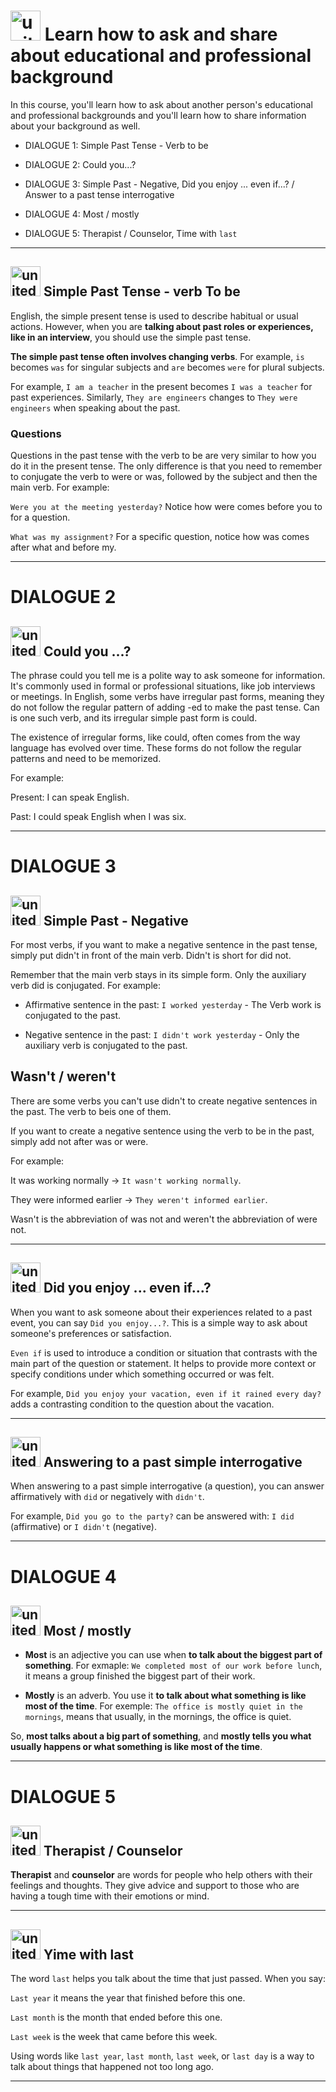 # <img width="48" height="48" src="https://img.icons8.com/emoji/48/united-kingdom-emoji.png" alt="united-kingdom-emoji"/> Learn how to ask and share about educational and professional background

In this course, you'll learn how to ask about another person's educational and professional backgrounds and you'll learn how to share information about your background as well.

- DIALOGUE 1: Simple Past Tense - Verb to be

- DIALOGUE 2: Could you...?

- DIALOGUE 3: Simple Past - Negative, Did you enjoy ... even if...? / Answer to a past tense interrogative

- DIALOGUE 4: Most / mostly

- DIALOGUE 5: Therapist / Counselor, Time with `last`
  
---

## <img width="48" height="48" src="https://img.icons8.com/emoji/48/united-kingdom-emoji.png" alt="united-kingdom-emoji"/> Simple Past Tense - verb To be

English, the simple present tense is used to describe habitual or usual actions. However, when you are **talking about past roles or experiences, like in an interview**, you should use the simple past tense.

**The simple past tense often involves changing verbs**. For example, ``is`` becomes ``was`` for singular subjects and ``are`` becomes ``were`` for plural subjects.

For example, ``I am a teacher`` in the present becomes ``I was a teacher`` for past experiences. Similarly, ``They are engineers`` changes to ``They were engineers`` when speaking about the past.

### Questions

Questions in the past tense with the verb to be are very similar to how you do it in the present tense. The only difference is that you need to remember to conjugate the verb to were or was, followed by the subject and then the main verb. For example:

``Were you at the meeting yesterday?`` Notice how were comes before you to for a question. 

``What was my assignment?`` For a specific question, notice how was comes after what and before my.

---

# DIALOGUE 2

## <img width="48" height="48" src="https://img.icons8.com/emoji/48/united-kingdom-emoji.png" alt="united-kingdom-emoji"/> Could you ...?

The phrase could you tell me is a polite way to ask someone for information. It's commonly used in formal or professional situations, like job interviews or meetings. In English, some verbs have irregular past forms, meaning they do not follow the regular pattern of adding -ed to make the past tense. Can is one such verb, and its irregular simple past form is could.

The existence of irregular forms, like could, often comes from the way language has evolved over time. These forms do not follow the regular patterns and need to be memorized.

For example:

Present: I can speak English.

Past: I could speak English when I was six.

---

# DIALOGUE 3

## <img width="48" height="48" src="https://img.icons8.com/emoji/48/united-kingdom-emoji.png" alt="united-kingdom-emoji"/> Simple Past - Negative

For most verbs, if you want to make a negative sentence in the past tense, simply put didn't in front of the main verb. Didn't is short for did not.

Remember that the main verb stays in its simple form. Only the auxiliary verb did is conjugated. For example:

- Affirmative sentence in the past: ``I worked yesterday`` - The Verb work is conjugated to the past.

- Negative sentence in the past: ``I didn't work yesterday`` - Only the auxiliary verb is conjugated to the past.

## Wasn't / weren't

There are some verbs you can't use didn't to create negative sentences in the past. The verb to beis one of them.

If you want to create a negative sentence using the verb to be in the past, simply add not after was or were. 

For example:

It was working normally -> ``It wasn't working normally``.

They were informed earlier -> ``They weren't informed earlier``.

Wasn't is the abbreviation of was not and weren't the abbreviation of were not.

---

##  <img width="48" height="48" src="https://img.icons8.com/emoji/48/united-kingdom-emoji.png" alt="united-kingdom-emoji"/>  Did you enjoy ... even if...?

When you want to ask someone about their experiences related to a past event, you can say ``Did you enjoy...?``. This is a simple way to ask about someone's preferences or satisfaction.

``Even if`` is used to introduce a condition or situation that contrasts with the main part of the question or statement. It helps to provide more context or specify conditions under which something occurred or was felt.

For example, ``Did you enjoy your vacation, even if it rained every day?`` adds a contrasting condition to the question about the vacation.

---

##  <img width="48" height="48" src="https://img.icons8.com/emoji/48/united-kingdom-emoji.png" alt="united-kingdom-emoji"/> Answering to a past simple interrogative

When answering to a past simple interrogative (a question), you can answer affirmatively with ``did`` or negatively with ``didn't``.

For example, ``Did you go to the party?`` can be answered with: ``I did`` (affirmative) or ``I didn't`` (negative).

---

# DIALOGUE 4

## <img width="48" height="48" src="https://img.icons8.com/emoji/48/united-kingdom-emoji.png" alt="united-kingdom-emoji"/> Most / mostly

- **Most** is an adjective you can use when **to talk about the biggest part of something**. For exmaple: ``We completed most of our work before lunch``, it means a group finished the biggest part of their work.

- **Mostly** is an adverb. You use it **to talk about what something is like most of the time**. For exemple: ``The office is mostly quiet in the mornings``, means that usually, in the mornings, the office is quiet.

So, **most talks about a big part of something**, and **mostly tells you what usually happens or what something is like most of the time**.

---

# DIALOGUE 5

## <img width="48" height="48" src="https://img.icons8.com/emoji/48/united-kingdom-emoji.png" alt="united-kingdom-emoji"/> Therapist / Counselor

**Therapist** and **counselor** are words for people who help others with their feelings and thoughts. They give advice and support to those who are having a tough time with their emotions or mind.

---

## <img width="48" height="48" src="https://img.icons8.com/emoji/48/united-kingdom-emoji.png" alt="united-kingdom-emoji"/> Yime with last

The word ``last`` helps you talk about the time that just passed. When you say:

``Last year`` it means the year that finished before this one. 

``Last month`` is the month that ended before this one. 

``Last week`` is the week that came before this week.

Using words like ``last year``, ``last month``, ``last week``, or ``last day`` is a way to talk about things that happened not too long ago.

---
